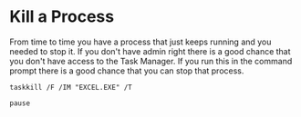 # Kill a Process

From time to time you have a process that just keeps running and you needed to stop it. If you don't have admin right there is a good chance that you don't have access to the Task Manager. If you run this in the command prompt there is a good chance that you can stop that process.  

```
taskkill /F /IM "EXCEL.EXE" /T

pause

```